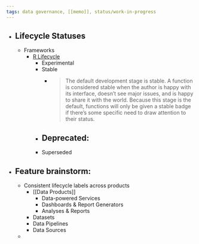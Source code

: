 ```yaml
---
tags: data governance, [[memo]], status/work-in-progress
---
```


- ## Lifecycle Statuses
	- Frameworks
		- [R Lifecycle](https://lifecycle.r-lib.org/articles/stages.html)
			- Experimental
			- Stable
				- > The default development stage is stable. A function is considered stable when the author is happy with its interface, doesn’t see major issues, and is happy to share it with the world. Because this stage is the default, functions will only be given a stable badge if there’s some specific need to draw attention to their status.
			- Deprecated:
				-
			- Superseded
- ## Feature brainstorm:
	- Consistent lifecycle labels across products
		- [[Data Products]]
			- Data-powered Services
			- Dashboards & Report Generators
			- Analyses & Reports
		- Datasets
		- Data Pipelines
		- Data Sources
	-